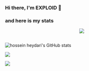 ### Hi there, I'm EXPLOID 👋

### and here is my stats

<p align="center"><img src="https://www.codewars.com/users/exploid-nitch/badges/large"/><br /><br />

  <img src="https://github-readme-stats.vercel.app/api?username=exploid-nitch&show_icons=true&include_all_commits=true&theme=monokai" alt="hossein heydari's GitHub stats" /><br />

  <img src="https://github-readme-streak-stats.herokuapp.com/?user=SatriaAPN&theme=monokai"/>

  <img src="https://github-readme-stats.vercel.app/api/top-langs/?username=exploid-nitch&layout=compact&theme=monokai&langs_count=12"/><br />

</p>

<!--

**exploid-nitch/exploid-nitch** is a ✨ _special_ ✨ repository because its `README.md` (this file) appears on your GitHub profile.

Here are some ideas to get you started:

- 🔭 I’m currently working on ...

- 🌱 I’m currently learning ...

- 👯 I’m looking to collaborate on ...

- 🤔 I’m looking for help with ...

- 💬 Ask me about ...

- 📫 How to reach me: ...

- 😄 Pronouns: ...

- ⚡ Fun fact: ...

-->

